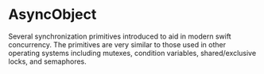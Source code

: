 # AsyncObject
Several synchronization primitives introduced to aid in modern swift concurrency. The primitives are very similar to those used in other operating systems including mutexes, condition variables, shared/exclusive locks, and semaphores.
